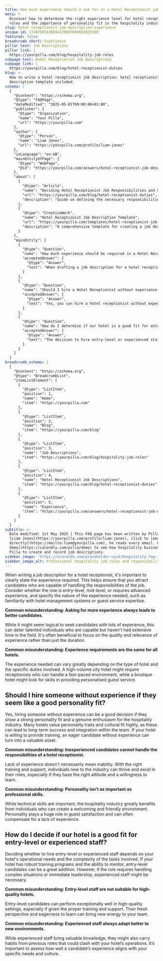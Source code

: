 ```yaml
---
title: How much experience should I ask for in a Hotel Receptionist job description?
meta: >
  Discover how to determine the right experience level for hotel receptionist
  roles and the importance of personality fit in the hospitality industry.
slug: hotel-receptionist-job-description-experience
unique id: 1748768543069x579087600693825500
featured: false
breadcrumb short: Experience
pillar text: Job Descriptions
pillar link: |
  https://yourpilla.com/blog/hospitality-job-roles
subpage text: Hotel Receptionist Job Descriptions
subpage link: |
  https://yourpilla.com/blog/hotel-receptionist-duties
blog: >
  How to write a hotel receptionist job description: hotel receptionist job
  description template included.
schema: |
  {
    "@context": "https://schema.org",
    "@type": "FAQPage",
    "dateModified": "2025-05-01T09:00:00+01:00",
    "publisher": {
      "@type": "Organization",
      "name": "Your Pilla",
      "url": "https://yourpilla.com"
    },
    "author": {
      "@type": "Person",
      "name": "Liam Jones",
      "url": "https://yourpilla.com/profile/liam-jones"
    },
    "inLanguage": "en-GB",
    "mainEntityOfPage": {
      "@type": "WebPage",
      "@id": "https://yourpilla.com/answers/hotel-receptionist-job-description-experience"
    },
    "about": [
      {
        "@type": "Article",
        "name": "Deciding Hotel Receptionist Job Responsibilities and Skills",
        "url": "https://yourpilla.com/blog/hotel-receptionist-duties",
        "description": "Guide on defining the necessary responsibilities and skills for a hotel receptionist to ensure effective role fulfilment."
      },
      {
        "@type": "CreativeWork",
        "name": "Hotel Receptionist Job Description Template",
        "url": "https://yourpilla.com/templates/hotel-receptionist-job-description",
        "description": "A comprehensive template for creating a job description for a hotel receptionist position, focusing on essential qualifications and responsibilities."
      }
    ],
    "mainEntity": [
      {
        "@type": "Question",
        "name": "How much experience should be required in a Hotel Receptionist job description?",
        "acceptedAnswer": {
          "@type": "Answer",
          "text": "When drafting a job description for a hotel receptionist, clarify the level of experience required, whether it's for an entry-level, mid-level, or a position requiring advanced expertise. Specify necessary experiences, such as familiarity with hotel management systems or guest service skills. Consider prioritising the quality and relevance of experience over its duration, as differing hotels have varied expectations based on their operational needs and guest interaction levels."
        }
      },
      {
        "@type": "Question",
        "name": "Should I hire a Hotel Receptionist without experience if they are a good personality fit?",
        "acceptedAnswer": {
          "@type": "Answer",
          "text": "Yes, you can hire a hotel receptionist without experience if they exhibit a strong personality fit with a genuine enthusiasm for hospitality, especially if your hotel is willing to provide necessary training. Such individuals can offer a fresh perspective and adapt well if they're eager to learn and integrate within your team, with personality and cultural fit often being as important as professional skills in the hospitality industry."
        }
      },
      {
        "@type": "Question",
        "name": "How do I determine if our hotel is a good fit for entry-level or experienced staff?",
        "acceptedAnswer": {
          "@type": "Answer",
          "text": "The decision to hire entry-level or experienced staff should be based on your hotel's operational requirements and the complexity of the tasks. If your environment supports robust training and mentoring, entry-level candidates could be an excellent choice. For roles needing immediate leadership or resolving complex issues, experienced individuals may be preferable, though it's vital to align their past experiences with your hotel’s specific needs and culture."
        }
      }
    ]
  }
breadcrumb_schema: |
  {
    "@context": "https://schema.org",
    "@type": "BreadcrumbList",
    "itemListElement": [
      {
        "@type": "ListItem",
        "position": 1,
        "name": "Home",
        "item": "https://yourpilla.com"
      },
      {
        "@type": "ListItem",
        "position": 2,
        "name": "Blog",
        "item": "https://yourpilla.com/blog"
      },
      {
        "@type": "ListItem",
        "position": 3,
        "name": "Job Descriptions",
        "item": "https://yourpilla.com/blog/hospitality-job-roles"
      },
      {
        "@type": "ListItem",
        "position": 4,
        "name": "Hotel Receptionist Job Descriptions",
        "item": "https://yourpilla.com/blog/hotel-receptionist-duties"
      },
      {
        "@type": "ListItem",
        "position": 5,
        "name": "Experience",
        "item": "https://yourpilla.com/answers/hotel-receptionist-job-description-experience"
      }
    ]
  }
subtitle: >-
  Date modified: 1st May 2025 | This FAQ page has been written by Pilla Founder,
  [Liam Jones](https://yourpilla.com/profile/liam-jones), click to [email Liam
  directly](https://mailto:liam@yourpilla.com), he reads every email. Or [book a
  demo](https://calendly.com/pilla/demo) to see how hospitality businesses use
  Pilla to create and record job descriptions.
sidebar_image: 'https://ucarecdn.com/placeholder-uuid/hospitality-faq-image.jpg'
sidebar_image_alt: Professional hospitality job roles and responsibilities
---
```

When writing a job description for a hotel receptionist, it's important to clearly state the experience required. This helps ensure that you attract candidates who are capable of handling the responsibilities of the job. Consider whether the role is entry-level, mid-level, or requires advanced experience, and specify the nature of the experience needed, such as familiarity with hotel management systems or guest service expertise.

**Common misunderstanding: Asking for more experience always leads to better candidates.**

While it might seem logical to seek candidates with lots of experience, this can deter talented individuals who are capable but haven't had extensive time in the field. It's often beneficial to focus on the quality and relevance of experience rather than just the duration.

**Common misunderstanding: Experience requirements are the same for all hotels.**

The experience needed can vary greatly depending on the type of hotel and the specific duties involved. A high-volume city hotel might require receptionists who can handle a fast-paced environment, while a boutique hotel might look for skills in providing personalised guest service.

## Should I hire someone without experience if they seem like a good personality fit?

Yes, hiring someone without experience can be a good decision if they show a strong personality fit and a genuine enthusiasm for the hospitality industry. Many hotels value personality traits and cultural fit highly, as these can lead to long-term success and integration within the team. If your hotel is willing to provide training, an eager candidate without experience can turn into a valuable asset.

**Common misunderstanding: Inexperienced candidates cannot handle the responsibilities of a hotel receptionist.**

Lack of experience doesn't necessarily mean inability. With the right training and support, individuals new to the industry can thrive and excel in their roles, especially if they have the right attitude and a willingness to learn.

**Common misunderstanding: Personality isn’t as important as professional skills.**

While technical skills are important, the hospitality industry greatly benefits from individuals who can create a welcoming and friendly environment. Personality plays a huge role in guest satisfaction and can often compensate for a lack of experience.

## How do I decide if our hotel is a good fit for entry-level or experienced staff?

Deciding whether to hire entry-level or experienced staff depends on your hotel's operational needs and the complexity of the tasks involved. If your hotel has robust training programs and the ability to mentor, entry-level candidates can be a great addition. However, if the role requires handling complex situations or immediate leadership, experienced staff might be necessary.

**Common misunderstanding: Entry-level staff are not suitable for high-quality hotels.**

Entry-level candidates can perform exceptionally well in high-quality settings, especially if given the proper training and support. Their fresh perspective and eagerness to learn can bring new energy to your team.

**Common misunderstanding: Experienced staff always adapt better to new environments.**

While experienced staff bring valuable knowledge, they might also carry habits from previous roles that could clash with your hotel’s operations. It’s important to assess how well a candidate’s experience aligns with your specific needs and culture.
